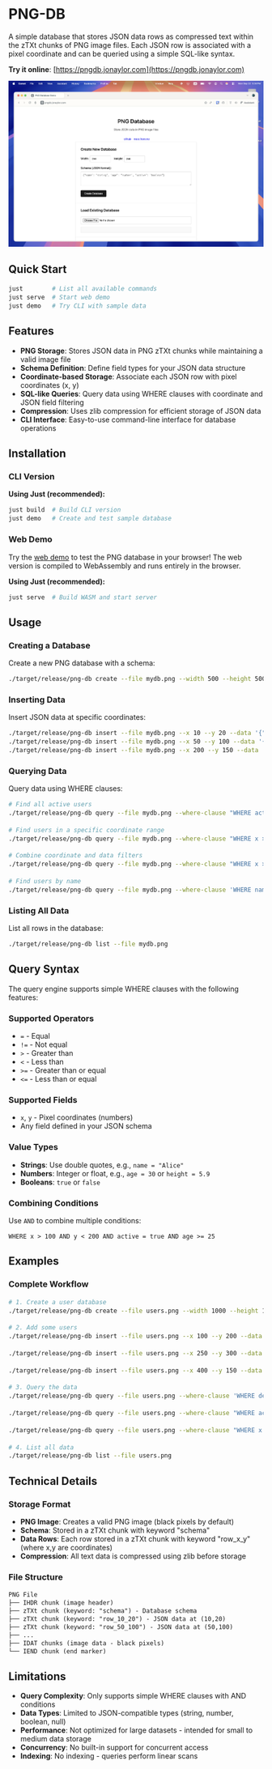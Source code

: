 # PNG-DB

A simple database that stores JSON data rows as compressed text within the zTXt chunks of PNG image files. Each JSON row is associated with a pixel coordinate and can be queried using a simple SQL-like syntax.


**Try it online**: [https://pngdb.jonaylor.com](https://pngdb.jonaylor.com)

![Demo Screenshot](images/screenshot.png)

## Quick Start

```bash
just        # List all available commands
just serve  # Start web demo
just demo   # Try CLI with sample data
```

## Features

- **PNG Storage**: Stores JSON data in PNG zTXt chunks while maintaining a valid image file
- **Schema Definition**: Define field types for your JSON data structure
- **Coordinate-based Storage**: Associate each JSON row with pixel coordinates (x, y)
- **SQL-like Queries**: Query data using WHERE clauses with coordinate and JSON field filtering
- **Compression**: Uses zlib compression for efficient storage of JSON data
- **CLI Interface**: Easy-to-use command-line interface for database operations

## Installation

### CLI Version

**Using Just (recommended):**
```bash
just build  # Build CLI version
just demo   # Create and test sample database
```

### Web Demo
Try the [web demo](web/) to test the PNG database in your browser! The web version is compiled to WebAssembly and runs entirely in the browser.

**Using Just (recommended):**
```bash
just serve  # Build WASM and start server
```

## Usage

### Creating a Database

Create a new PNG database with a schema:

```bash
./target/release/png-db create --file mydb.png --width 500 --height 500 --schema "name:string,age:number,active:boolean"
```

### Inserting Data

Insert JSON data at specific coordinates:

```bash
./target/release/png-db insert --file mydb.png --x 10 --y 20 --data '{"name": "Alice", "age": 30, "active": true}'
./target/release/png-db insert --file mydb.png --x 50 --y 100 --data '{"name": "Bob", "age": 25, "active": false}'
./target/release/png-db insert --file mydb.png --x 200 --y 150 --data '{"name": "Charlie", "age": 35, "active": true}'
```

### Querying Data

Query data using WHERE clauses:

```bash
# Find all active users
./target/release/png-db query --file mydb.png --where-clause "WHERE active = true"

# Find users in a specific coordinate range
./target/release/png-db query --file mydb.png --where-clause "WHERE x > 25 AND y < 200"

# Combine coordinate and data filters
./target/release/png-db query --file mydb.png --where-clause "WHERE x > 10 AND age >= 30"

# Find users by name
./target/release/png-db query --file mydb.png --where-clause 'WHERE name = "Alice"'
```

### Listing All Data

List all rows in the database:

```bash
./target/release/png-db list --file mydb.png
```

## Query Syntax

The query engine supports simple WHERE clauses with the following features:

### Supported Operators
- `=` - Equal
- `!=` - Not equal  
- `>` - Greater than
- `<` - Less than
- `>=` - Greater than or equal
- `<=` - Less than or equal

### Supported Fields
- `x`, `y` - Pixel coordinates (numbers)
- Any field defined in your JSON schema

### Value Types
- **Strings**: Use double quotes, e.g., `name = "Alice"`
- **Numbers**: Integer or float, e.g., `age = 30` or `height = 5.9`
- **Booleans**: `true` or `false`

### Combining Conditions
Use `AND` to combine multiple conditions:
```
WHERE x > 100 AND y < 200 AND active = true AND age >= 25
```

## Examples

### Complete Workflow

```bash
# 1. Create a user database
./target/release/png-db create --file users.png --width 1000 --height 1000 --schema "name:string,email:string,age:number,department:string,active:boolean"

# 2. Add some users
./target/release/png-db insert --file users.png --x 100 --y 200 --data '{"name": "Alice Johnson", "email": "alice@company.com", "age": 28, "department": "Engineering", "active": true}'

./target/release/png-db insert --file users.png --x 250 --y 300 --data '{"name": "Bob Smith", "email": "bob@company.com", "age": 34, "department": "Marketing", "active": true}'

./target/release/png-db insert --file users.png --x 400 --y 150 --data '{"name": "Carol Brown", "email": "carol@company.com", "age": 29, "department": "Engineering", "active": false}'

# 3. Query the data
./target/release/png-db query --file users.png --where-clause 'WHERE department = "Engineering"'

./target/release/png-db query --file users.png --where-clause "WHERE active = true AND age > 30"

./target/release/png-db query --file users.png --where-clause "WHERE x > 200 AND y < 250"

# 4. List all data
./target/release/png-db list --file users.png
```

## Technical Details

### Storage Format

- **PNG Image**: Creates a valid PNG image (black pixels by default)
- **Schema**: Stored in a zTXt chunk with keyword "schema"
- **Data Rows**: Each row stored in a zTXt chunk with keyword "row_x_y" (where x,y are coordinates)
- **Compression**: All text data is compressed using zlib before storage

### File Structure

```
PNG File
├── IHDR chunk (image header)
├── zTXt chunk (keyword: "schema") - Database schema
├── zTXt chunk (keyword: "row_10_20") - JSON data at (10,20)
├── zTXt chunk (keyword: "row_50_100") - JSON data at (50,100)
├── ...
├── IDAT chunks (image data - black pixels)
└── IEND chunk (end marker)
```

## Limitations

- **Query Complexity**: Only supports simple WHERE clauses with AND conditions
- **Data Types**: Limited to JSON-compatible types (string, number, boolean, null)
- **Performance**: Not optimized for large datasets - intended for small to medium data storage
- **Concurrency**: No built-in support for concurrent access
- **Indexing**: No indexing - queries perform linear scans
